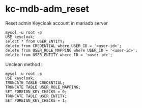 # kc-mdb-adm_reset
Reset admin Keycloak account in mariadb server


``` 
mysql -u root -p
USE keycloak;
select * from USER_ENTITY;
delete from CREDENTIAL where USER_ID = '<user-id>';
delete from USER_ROLE_MAPPING where USER_ID = '<user-id>';
delete from USER_ENTITY where ID = '<user-id>';
```


Unclean method :

```
mysql -u root -p
USE keycloak;
TRUNCATE TABLE CREDENTIAL;
TRUNCATE TABLE USER_ROLE_MAPPING;
SET FOREIGN_KEY_CHECKS = 0; 
TRUNCATE TABLE USER_ENTITY; 
SET FOREIGN_KEY_CHECKS = 1;
```


